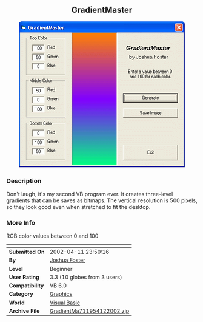 ﻿<div align="center">

## GradientMaster

<img src="PIC200241202311373.gif">
</div>

### Description

Don't laugh, it's my second VB program ever. It creates three-level gradients that can be saves as bitmaps. The vertical resolution is 500 pixels, so they look good even when stretched to fit the desktop.
 
### More Info
 
RGB color values between 0 and 100


<span>             |<span>
---                |---
**Submitted On**   |2002-04-11 23:50:16
**By**             |[Joshua Foster](https://github.com/Planet-Source-Code/PSCIndex/blob/master/ByAuthor/joshua-foster.md)
**Level**          |Beginner
**User Rating**    |3.3 (10 globes from 3 users)
**Compatibility**  |VB 6\.0
**Category**       |[Graphics](https://github.com/Planet-Source-Code/PSCIndex/blob/master/ByCategory/graphics__1-46.md)
**World**          |[Visual Basic](https://github.com/Planet-Source-Code/PSCIndex/blob/master/ByWorld/visual-basic.md)
**Archive File**   |[GradientMa711954122002\.zip](https://github.com/Planet-Source-Code/joshua-foster-gradientmaster__1-33720/archive/master.zip)








